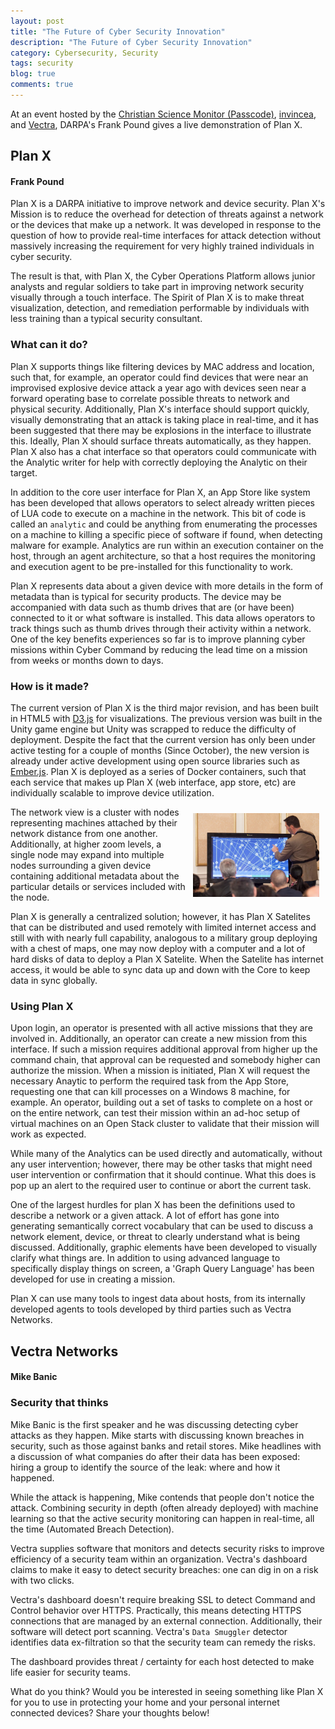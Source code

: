 ```yaml
---
layout: post
title: "The Future of Cyber Security Innovation"
description: "The Future of Cyber Security Innovation"
category: Cybersecurity, Security
tags: security
blog: true
comments: true
---
```


At an event hosted by the [Christian Science Monitor (Passcode)](http://csmpasscode.com/), [invincea](http://www.invincea.com/), and [Vectra](http://www.vectranetworks.com/), DARPA's Frank Pound gives a live demonstration of Plan X.

## Plan X

#### Frank Pound

Plan X is a DARPA initiative to improve network and device security. Plan X's Mission is to reduce the overhead for detection of threats against a network or the devices that make up a network. It was developed in response to the question of how to provide real-time interfaces for attack detection without massively increasing the requirement for very highly trained individuals in cyber security.

The result is that, with Plan X, the Cyber Operations Platform allows junior analysts and regular soldiers to take part in improving network security visually through a touch interface. The Spirit of Plan X is to make threat visualization, detection, and remediation performable by individuals with less training than a typical security consultant.

### What can it do?

Plan X supports things like filtering devices by MAC address and location, such that, for example, an operator could find devices that were near an improvised explosive device attack a year ago with devices seen near a forward operating base to correlate possible threats to network and physical security. Additionally, Plan X's interface should support quickly, visually demonstrating that an attack is taking place in real-time, and it has been suggested that there may be explosions in the interface to illustrate this. Ideally, Plan X should surface threats automatically, as they happen. Plan X also has a chat interface so that operators could communicate with the Analytic writer for help with correctly deploying the Analytic on their target.

In addition to the core user interface for Plan X, an App Store like system has been developed that allows operators to select already written pieces of LUA code to execute on a machine in the network. This bit of code is called an `analytic` and could be anything from enumerating the processes on a machine to killing a specific piece of software if found, when detecting malware for example. Analytics are run within an execution container on the host, through an agent architecture, so that a host requires the monitoring and execution agent to be pre-installed for this functionality to work.

Plan X represents data about a given device with more details in the form of metadata than is typical for security products. The device may be accompanied with data such as thumb drives that are (or have been) connected to it or what software is installed. This data allows operators to track things such as thumb drives through their activity within a network. One of the key benefits experiences so far is to improve planning cyber missions within Cyber Command by reducing the lead time on a mission from weeks or months down to days.

### How is it made?

The current version of Plan X is the third major revision, and has been built in HTML5 with [D3.js](http://d3js.org) for visualizations. The previous version was built in the Unity game engine but Unity was scrapped to reduce the difficulty of deployment. Despite the fact that the current version has only been under active testing for a couple of months (Since October), the new version is already under active development using open source libraries such as [Ember.js](http://emberjs.com/). Plan X is deployed as a series of Docker containers, such that each service that makes up Plan X (web interface, app store, etc) are individually scalable to improve device utilization.

<a rel="shadowbox" href="/images/plan_x.jpeg"><img src="/images/plan_x.jpeg" width="40%" height="40%" style="float: right; margin: 10px;"/></a>

The network view is a cluster with nodes representing machines attached by their network distance from one another. Additionally, at higher zoom levels, a single node may expand into multiple nodes surrounding a given device containing additional metadata about the particular details or services included with the node.

Plan X is generally a centralized solution; however, it has Plan X Satelites that can be distributed and used remotely with limited internet access and still with with nearly full capability, analogous to a military group deploying with a chest of maps, one may now deploy with a computer and a lot of hard disks of data to deploy a Plan X Satelite. When the Satelite has internet access, it would be able to sync data up and down with the Core to keep data in sync globally.

### Using Plan X

Upon login, an operator is presented with all active missions that they are involved in. Additionally, an operator can create a new mission from this interface. If such a mission requires additional approval from higher up the command chain, that approval can be requested and somebody higher can authorize the mission. When a mission is initiated, Plan X will request the necessary Anaytic to perform the required task from the App Store, requesting one that can kill processes on a Windows 8 machine, for example. An operator, building out a set of tasks to complete on a host or on the entire network, can test their mission within an ad-hoc setup of virtual machines on an Open Stack cluster to validate that their mission will work as expected.

While many of the Analytics can be used directly and automatically, without any user intervention; however, there may be other tasks that might need user intervention or confirmation that it should continue. What this does is pop up an alert to the required user to continue or abort the current task.

One of the largest hurdles for plan X has been the definitions used to describe a network or a given attack. A lot of effort has gone into generating semantically correct vocabulary that can be used to discuss a network element, device, or threat to clearly understand what is being discussed. Additionally, graphic elements have been developed to visually clarify what things are. In addition to using advanced language to specifically display things on screen, a 'Graph Query Language' has been developed for use in creating a mission. 

Plan X can use many tools to ingest data about hosts, from its internally developed agents to tools developed by third parties such as Vectra Networks.

## Vectra Networks

#### Mike Banic

### Security that thinks

Mike Banic is the first speaker and he was discussing detecting cyber attacks as they happen. Mike starts with discussing known breaches in security, such as those against banks and retail stores. Mike headlines with a discussion of what companies do after their data has been exposed: hiring a group to identify the source of the leak: where and how it happened.

While the attack is happening, Mike contends that people don't notice the attack. Combining security in depth (often already deployed) with machine learning so that the active security monitoring can happen in real-time, all the time (Automated Breach Detection).

Vectra supplies software that monitors and detects security risks to improve efficiency of a security team within an organization. Vectra's dashboard claims to make it easy to detect security breaches: one can dig in on a risk with two clicks.

Vectra's dashboard doesn't require breaking SSL to detect Command and Control behavior over HTTPS. Practically, this means detecting HTTPS connections that are managed by an external connection. Additionally, their software will detect port scanning. Vectra's `Data Smuggler` detector identifies data ex-filtration so that the security team can remedy the risks.

The dashboard provides threat / certainty for each host detected to make life easier for security teams.

What do you think? Would you be interested in seeing something like Plan X for you to use in protecting your home and your personal internet connected devices? Share your thoughts below!